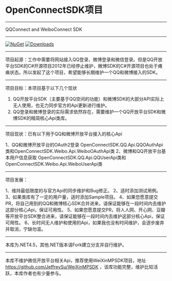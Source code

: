 ﻿# OpenConnectSDK项目

-----------------

QQConnect and WeiboConnect SDK

-----------------

[![NuGet](http://img.shields.io/nuget/v/OpenConnectSDK.svg?style=flat)](https://www.nuget.org/packages/OpenConnectSDK/)
[![Downloads](https://img.shields.io/nuget/dt/OpenConnectSDK.svg)](https://www.nuget.org/packages/OpenConnectSDK/)

-----------------

项目起源：工作中需要将网站接入QQ登录、微博登录和微信登录。但是QQ开放平台SDK的C#开源项目2012年已经停止维护，微博SDK的C#开源项目也处于瘫痪状态。所以发起了这个项目，希望能够长期维护一个QQ和微博接入的SDK。

-----------------

项目目标：本项目基于以下几个现状

1. QQ开放平台SDK（主要基于QQ空间的功能）和微博SDK的大部分API实际上无人使用，也无力同步官方的Api更新进行维护。
2. QQ登录和微博登录的实际需求依然存在，需要维护一个QQ开放平台SDK和微博SDK的精简核心Api类库。

-----------------
项目现状：已有以下用于QQ和微博开放平台接入的核心Api

1、QQ和微博开放平台的OAuth2登录
	OpenConnectSDK.QQ.Api.QQOAuthApi类和OpenConnectSDK.Weibo.Api.WeiboOAuthApi类
2、微博和QQ开放平台基本用户信息获取
	OpenConnectSDK.QQ.Api.QQUserApi类和OpenConnectSDK.Weibo.Api.WeiboUserApi类

-----------------
项目发展：

1、维持最低限度的与官方Api的同步维护和Bug修正。
2、适时添加测试用例。
3、如果类库有了一定的用户量，适时添加Sample项目。
4、如果您愿意提交PR，将自己用到的QQ和微博核心SDK合并进来，请保证能够在一段时间内去维护这部分核心Api，保证可用性。
5、如果您愿意提交PR，将人人网、开心网、豆瓣等开放平台SDK整合进来，请保证能够在一段时间内去维护这部分核心Api，保证可用性。
6、长时间无人维护和使用的Api，如果我也没有时间维护，会逐步废弃并取消，宁缺勿滥。

-----------------

本库为.NET4.5，其他.NET版本请Fork建立分支并自行维护。

-----------------

本库不维护微信开放平台相关Api，推荐使用WeiXinMPSDK项目，地址 https://github.com/JeffreySu/WeiXinMPSDK ，该库功能完整，维护比较活跃，本库作者也有少量参与。